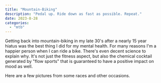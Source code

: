 ```yaml
---
title: "Mountain-Biking"
description: "Pedal up. Ride down as fast as possible. Repeat."
date: 2023-8-28
categories:
  - "mtb"
---
```


Getting back into mountain-biking in my late 30's after a nearly 15 year hiatus was the best thing I did for my mental health. For many reasons I'm a happier person when I can ride a bike. There's even decent science to explain why. It's not just the fitness aspect, but also the chemical cocktail generated by "flow sports" that is guaranteed to have a positive impact on mood as well. 

Here are a few pictures from some races and other occasions. 